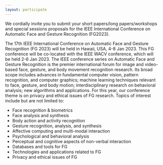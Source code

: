 ```yaml
---
layout: participate
---
```


We cordially invite you to submit your short papers/long papers/workshops and special sessions proposals for the IEEE International Conference on Automatic Face and Gesture Recognition (FG2023).

The 17th IEEE International Conference on Automatic Face and Gesture Recognition (FG 2023) will be held in Hawaii, USA, 4-8 Jan 2023. This FG conference will be co-located with the IEEE WACV conference, which will be held 2-6 Jan 2023. The IEEE conference series on Automatic Face and Gesture Recognition is the premier international forum for image and video-based face, gesture, and body movement recognition research. Its broad scope includes advances in fundamental computer vision, pattern recognition, and computer graphics; machine learning techniques relevant to face, gesture, and body motion; interdisciplinary research on behavioral analysis; new algorithms and applications. For this year, our conference theme is on privacy and ethical issues of FG research. Topics of interest include but are not limited to:

-  Face recognition & biometrics
- Face analysis and synthesis
- Body action and activity recognition
- Gesture recognition, analysis, and synthesis
- Affective computing and multi-modal interaction
- Psychological and behavioral analysis
- Perceptual and cognitive aspects of non-verbal interaction
- Databases and tools for FG
- Technologies and applications related to FG
- Privacy and ethical issues of FG 

